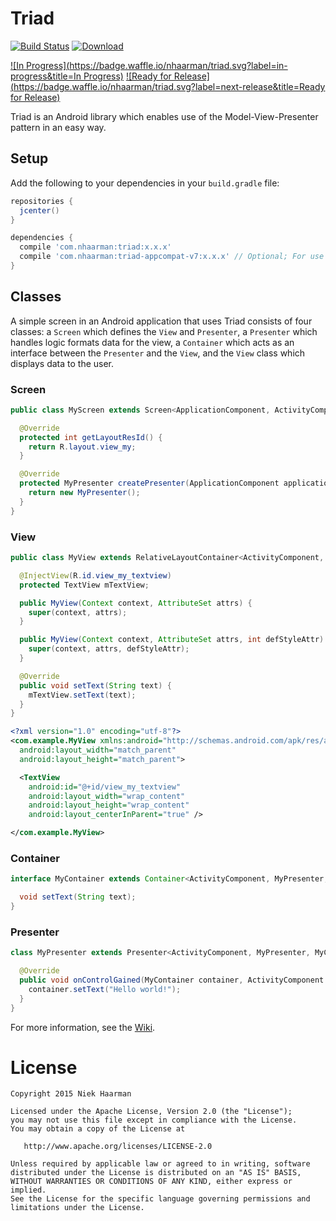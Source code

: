 Triad
=====
[![Build Status](https://travis-ci.org/nhaarman/Triad.svg?branch=master)](https://travis-ci.org/nhaarman/Triad)
[ ![Download](https://api.bintray.com/packages/nhaarman/maven/Triad/images/download.svg) ](https://bintray.com/nhaarman/maven/Triad/_latestVersion) 

[![In Progress](https://badge.waffle.io/nhaarman/triad.svg?label=in-progress&title=In Progress)](http://waffle.io/nhaarman/triad)
[![Ready for Release](https://badge.waffle.io/nhaarman/triad.svg?label=next-release&title=Ready for Release)](http://waffle.io/nhaarman/triad)

Triad is an Android library which enables use of the Model-View-Presenter pattern in an easy way.

## Setup

Add the following to your dependencies in your `build.gradle` file:

```groovy
repositories {
  jcenter()
}

dependencies {
  compile 'com.nhaarman:triad:x.x.x'
  compile 'com.nhaarman:triad-appcompat-v7:x.x.x' // Optional; For use with appcompat-v7 libraries.
}
```

## Classes

A simple screen in an Android application that uses Triad consists of four classes: a `Screen` which defines the `View` and `Presenter`, a `Presenter` which handles logic formats data for the view, a `Container` which acts as an interface between the `Presenter` and the `View`, and the `View` class which displays data to the user.

### Screen

```java
public class MyScreen extends Screen<ApplicationComponent, ActivityComponent, MyPresenter, MyContainer> {

  @Override
  protected int getLayoutResId() {
    return R.layout.view_my;
  }

  @Override
  protected MyPresenter createPresenter(ApplicationComponent applicationComponent) {
    return new MyPresenter();
  }
}
```
### View

```java
public class MyView extends RelativeLayoutContainer<ActivityComponent, MyPresenter, MyContainer> implements MyContainer {

  @InjectView(R.id.view_my_textview)
  protected TextView mTextView;

  public MyView(Context context, AttributeSet attrs) {
    super(context, attrs);
  }

  public MyView(Context context, AttributeSet attrs, int defStyleAttr) {
    super(context, attrs, defStyleAttr);
  }

  @Override
  public void setText(String text) {
    mTextView.setText(text);
  }
}
```

```xml
<?xml version="1.0" encoding="utf-8"?>
<com.example.MyView xmlns:android="http://schemas.android.com/apk/res/android"
  android:layout_width="match_parent"
  android:layout_height="match_parent">

  <TextView
    android:id="@+id/view_my_textview"
    android:layout_width="wrap_content"
    android:layout_height="wrap_content"
    android:layout_centerInParent="true" />

</com.example.MyView>
```

### Container

```java
interface MyContainer extends Container<ActivityComponent, MyPresenter, MyContainer> {

  void setText(String text);
}
```

### Presenter

```java
class MyPresenter extends Presenter<ActivityComponent, MyPresenter, MyContainer> {

  @Override
  public void onControlGained(MyContainer container, ActivityComponent activityComponent) {
    container.setText("Hello world!");
  }
}
```

For more information, see the [Wiki](https://github.com/nhaarman/Triad/wiki).


License
=======

    Copyright 2015 Niek Haarman

    Licensed under the Apache License, Version 2.0 (the "License");
    you may not use this file except in compliance with the License.
    You may obtain a copy of the License at

       http://www.apache.org/licenses/LICENSE-2.0

    Unless required by applicable law or agreed to in writing, software
    distributed under the License is distributed on an "AS IS" BASIS,
    WITHOUT WARRANTIES OR CONDITIONS OF ANY KIND, either express or implied.
    See the License for the specific language governing permissions and
    limitations under the License.
